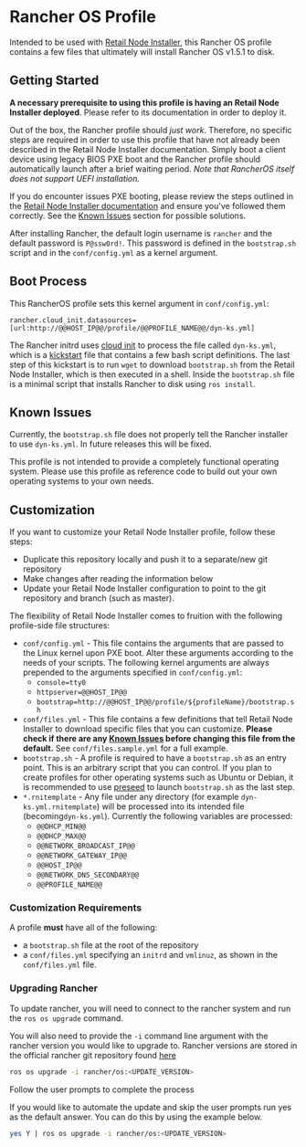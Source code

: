 # Rancher OS Profile

Intended to be used with [Retail Node Installer](https://github.com/intel/retail-node-installer), this Rancher OS profile contains a few files that ultimately will install Rancher OS v1.5.1 to disk.

## Getting Started

**A necessary prerequisite to using this profile is having an Retail Node Installer deployed**. Please refer to its documentation in order to deploy it.

Out of the box, the Rancher profile should _just work_. Therefore, no specific steps are required in order to use this profile that have not already been described in the Retail Node Installer documentation. Simply boot a client device using legacy BIOS PXE boot and the Rancher profile should automatically launch after a brief waiting period. _Note that RancherOS itself does not support UEFI installation._

If you do encounter issues PXE booting, please review the steps outlined in the [Retail Node Installer documentation](https://github.com/intel/retail-node-installer) and ensure you've followed them correctly. See the [Known Issues](#Known-Issues) section for possible solutions.

After installing Rancher, the default login username is `rancher` and the default password is `P@ssw0rd!`. This password is defined in the `bootstrap.sh` script and in the `conf/config.yml` as a kernel argument.

## Boot Process

This RancherOS profile sets this kernel argument in `conf/config.yml`:

```
rancher.cloud_init.datasources=[url:http://@@HOST_IP@@/profile/@@PROFILE_NAME@@/dyn-ks.yml]
```

The Rancher initrd uses [cloud init](https://cloud-init.io/) to process the file called `dyn-ks.yml`, which is a [kickstart](https://en.wikipedia.org/wiki/Kickstart_(Linux)) file that contains a few bash script definitions. The last step of this kickstart is to run `wget` to download `bootstrap.sh` from the Retail Node Installer, which is then executed in a shell. Inside the `bootstrap.sh` file is a minimal script that installs Rancher to disk using `ros install`.

## Known Issues

Currently, the `bootstrap.sh` file does not properly tell the Rancher installer to use `dyn-ks.yml`. In future releases this will be fixed.

This profile is not intended to provide a completely functional operating system. Please use this profile as reference code to build out your own operating systems to your own needs.

## Customization

If you want to customize your Retail Node Installer profile, follow these steps:

* Duplicate this repository locally and push it to a separate/new git repository
* Make changes after reading the information below
* Update your Retail Node Installer configuration to point to the git repository and branch (such as master).

The flexibility of Retail Node Installer comes to fruition with the following profile-side file structures:

* `conf/config.yml` - This file contains the arguments that are passed to the Linux kernel upon PXE boot. Alter these arguments according to the needs of your scripts. The following kernel arguments are always prepended to the arguments specified in `conf/config.yml`:
  * `console=tty0`
  * `httpserver=@@HOST_IP@@`
  * `bootstrap=http://@@HOST_IP@@/profile/${profileName}/bootstrap.sh`
* `conf/files.yml` - This file contains a few definitions that tell Retail Node Installer to download specific files that you can customize. **Please check if there are any [Known Issues](#Known-Issues) before changing this file from the default.** See `conf/files.sample.yml` for a full example.
* `bootstrap.sh` - A profile is required to have a `bootstrap.sh` as an entry point. This is an arbitrary script that you can control. If you plan to create profiles for other operating systems such as Ubuntu or Debian, it is recommended to use [preseed](https://wiki.debian.org/DebianInstaller/Preseed) to launch `bootstrap.sh` as the last step.
* `*.rnitemplate` - Any file under any directory (for example `dyn-ks.yml.rnitemplate`) will be processed into its intended file (becoming`dyn-ks.yml`). Currently the following variables are processed:
  * `@@DHCP_MIN@@`
  * `@@DHCP_MAX@@`
  * `@@NETWORK_BROADCAST_IP@@`
  * `@@NETWORK_GATEWAY_IP@@`
  * `@@HOST_IP@@`
  * `@@NETWORK_DNS_SECONDARY@@`
  * `@@PROFILE_NAME@@`

### Customization Requirements

A profile **must** have all of the following:

* a `bootstrap.sh` file at the root of the repository
* a `conf/files.yml` specifying an `initrd` and `vmlinuz`, as shown in the `conf/files.yml` file.

### Upgrading Rancher

To update rancher, you will need to connect to the rancher system and run the `ros os upgrade` command.

You will also need to provide the `-i` command line argument with the rancher version you would like to upgrade to. Rancher versions are stored in the official rancher git repository found [here](https://github.com/rancher/os/releases)

```bash
ros os upgrade -i rancher/os:<UPDATE_VERSION>
```

Follow the user prompts to complete the process

If you would like to automate the update and skip the user prompts run yes as the default answer. You can do this by using the example below.

```bash
yes Y | ros os upgrade -i rancher/os:<UPDATE_VERSION>
```